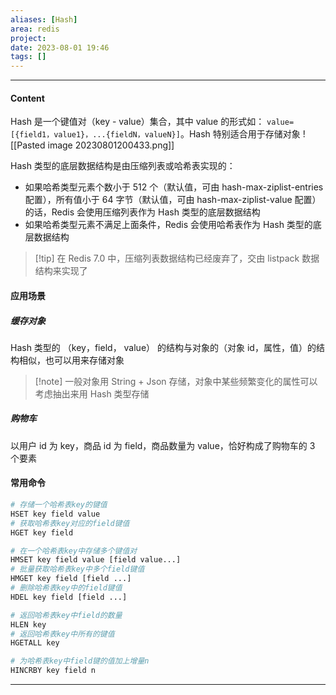 ```yaml
---
aliases: [Hash]
area: redis
project: 
date: 2023-08-01 19:46
tags: []
---
```

---
#### Content
Hash 是一个键值对（key - value）集合，其中 value 的形式如： `value=[{field1，value1}，...{fieldN，valueN}]`。Hash 特别适合用于存储对象
![[Pasted image 20230801200433.png]]

Hash 类型的底层数据结构是由压缩列表或哈希表实现的：
- 如果哈希类型元素个数小于 512 个（默认值，可由 hash-max-ziplist-entries 配置），所有值小于 64 字节（默认值，可由 hash-max-ziplist-value 配置）的话，Redis 会使用压缩列表作为 Hash 类型的底层数据结构
- 如果哈希类型元素不满足上面条件，Redis 会使用哈希表作为 Hash 类型的底层数据结构

> [!tip] 在 Redis 7.0 中，压缩列表数据结构已经废弃了，交由 listpack 数据结构来实现了

#### 应用场景
##### 缓存对象
Hash 类型的 （key，field， value） 的结构与对象的（对象 id，属性，值）的结构相似，也可以用来存储对象

> [!note] 一般对象用 String + Json 存储，对象中某些频繁变化的属性可以考虑抽出来用 Hash 类型存储

##### 购物车
以用户 id 为 key，商品 id 为 field，商品数量为 value，恰好构成了购物车的 3 个要素


#### 常用命令
```sh
# 存储一个哈希表key的键值
HSET key field value   
# 获取哈希表key对应的field键值
HGET key field

# 在一个哈希表key中存储多个键值对
HMSET key field value [field value...] 
# 批量获取哈希表key中多个field键值
HMGET key field [field ...]       
# 删除哈希表key中的field键值
HDEL key field [field ...]    

# 返回哈希表key中field的数量
HLEN key       
# 返回哈希表key中所有的键值
HGETALL key 

# 为哈希表key中field键的值加上增量n
HINCRBY key field n  
```

---
